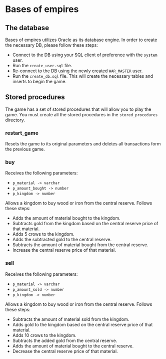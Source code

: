 # Bases of empires

## The database

Bases of empires utilizes Oracle as its database engine. In order to create the necessary DB, please follow these steps:

* Connect to the DB using your SQL client of preference with the `system` user.
* Run the `create_user.sql` file.
* Re-connect to the DB using the newly created `WAR_MASTER` user.
* Run the `create_db.sql` file. This will create the necessary tables and inserts to begin the game.

## Stored procedures

The game has a set of stored procedures that will allow you to play the game. You must create all the stored procedures in the `stored_procedures` directory.

### restart_game

Resets the game to its original parameters and deletes all transactions form the previous game.

### buy

Receives the following parameters:
* `p_material -> varchar`
* `p_amount_bought -> number`
* `p_kingdom -> number`

Allows a kingdom to buy wood or iron from the central reserve. Follows these steps:
* Adds the amount of material bought to the kingdom.
* Subtracts gold from the kingdom based on the central reserve price of that material.
* Adds 5 crows to the kingdom.
* Adds the subtracted gold to the central reserve.
* Subtracts the amount of material bought from the central reserve.
* Increase the central reserve price of that material.

### sell

Receives the following parameters:
* `p_material -> varchar`
* `p_amount_sold -> number`
* `p_kingdom -> number`

Allows a kingdom to buy wood or iron from the central reserve. Follows these steps:
* Subtracts the amount of material sold from the kingdom.
* Adds gold to the kingdom based on the central reserve price of that material.
* Adds 10 crows to the kingdom.
* Subtracts the added gold from the central reserve.
* Adds the amount of material bought to the central reserve.
* Decrease the central reserve price of that material.